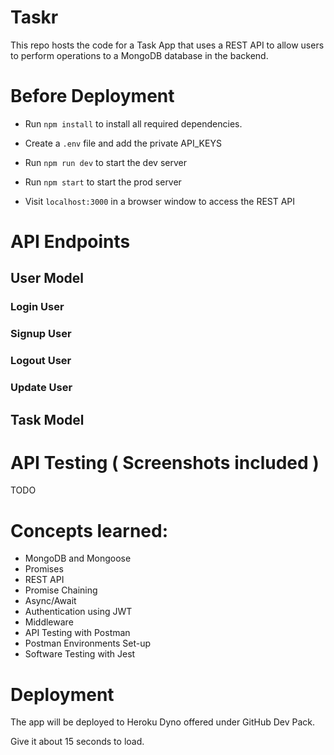 # Taskr
 
This repo hosts the code for a Task App that uses a REST API to allow users to perform operations to a MongoDB database in the backend.  

# Before Deployment

- Run `npm install` to install all required dependencies.

- Create a `.env` file and add the private API_KEYS 

- Run `npm run dev` to start the dev server
    
- Run `npm start` to start the prod server 

- Visit `localhost:3000` in a browser window to access the REST API

# API Endpoints

## User Model

### Login User

### Signup User
 
### Logout User

### Update User

## Task Model

# API Testing ( Screenshots included )
TODO

# Concepts learned:

- MongoDB and Mongoose
- Promises
- REST API
- Promise Chaining
- Async/Await
- Authentication using JWT 
- Middleware
- API Testing with Postman
- Postman Environments Set-up
- Software Testing with Jest
  

# Deployment

The app will be deployed to Heroku Dyno offered under GitHub Dev Pack.

Give it about 15 seconds to load.



